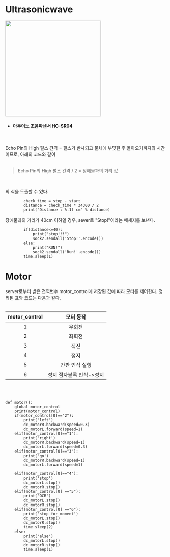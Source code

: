 # Ultrasonicwave


<img src="https://user-images.githubusercontent.com/109472852/193396751-b2765428-2a0f-4d6c-b92c-2c3be187fb52.png" height="300px" width="300px">


* #### 아두이노 초음파센서 HC-SR04<br>
<br>

Echo Pin의 High 펄스 간격 = 펄스가 반사되고 물체에 부딪힌 후 돌아오기까지의 시간이므로, 아래의 코드와 같이<br>
<br>

> Echo Pin의 High 펄스 간격 / 2 = 장애물과의 거리 값<br>
<br>

의 식을 도출할 수 있다. 


```
        check_time = stop - start
        distance = check_time * 34300 / 2
        print("Distance : %.1f cm" % distance)
```

장애물과의 거리가 40cm 이하일 경우, sever로 "Stop!"이라는 메세지를 보낸다.

```
        if(distance<=40):
            print("stop!!!")
            sock2.sendall('Stop!'.encode())
        else:
            print("RUN!")
            sock2.sendall('Run!'.encode())
        time.sleep(1)
```


# Motor

server로부터 받은 전역변수 motor_control에 저장된 값에 따라 모터를 제어한다. 정리된 표와 코드는 다음과 같다.  
<br>


| motor_control | 모터 동작 |
| :----: | :-----: |
| 1 |우회전|
| 2 |좌회전|
| 3 |직진|
| 4 |정지|
| 5 |간판 인식 실행|
| 6 |정지 점자블록 인식->정지|  


<br>
<br>


```
def motor():
    global motor_control
    print(motor_control)
    if(motor_control[0]=="2"):
        print('left')
        dc_motorR.backward(speed=0.3)
        dc_motorL.forward(speed=1)
    elif(motor_control[0]=="1"):
        print('right')
        dc_motorR.backward(speed=1)
        dc_motorL.forward(speed=0.3)
    elif(motor_control[0]=="3"):
        print('go')
        dc_motorR.backward(speed=1)
        dc_motorL.forward(speed=1)

    elif(motor_control[0]=="4"):
        print('stop')
        dc_motorL.stop()
        dc_motorR.stop()
    elif(motor_control[0] =="5"):
        print('OCR')
        dc_motorL.stop()
        dc_motorR.stop()
    elif(motor_control[0] =="6"):
        print('stop for moment')
        dc_motorL.stop()
        dc_motorR.stop()
        time.sleep(2)
    else:
        print('else')
        dc_motorL.stop()
        dc_motorR.stop()
        time.sleep(1)
```
